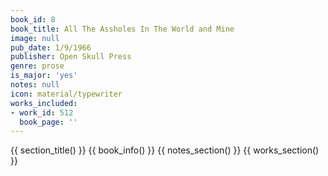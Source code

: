 ```yaml
---
book_id: 8
book_title: All The Assholes In The World and Mine
image: null
pub_date: 1/9/1966
publisher: Open Skull Press
genre: prose
is_major: 'yes'
notes: null
icon: material/typewriter
works_included:
- work_id: 512
  book_page: ''
---
```


{{ section_title() }}
{{ book_info() }}
{{ notes_section() }}
{{ works_section() }}
